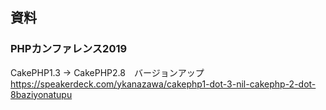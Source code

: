 
## 資料

### PHPカンファレンス2019

CakePHP1.3 → CakePHP2.8　バージョンアップ
https://speakerdeck.com/ykanazawa/cakephp1-dot-3-nil-cakephp-2-dot-8baziyonatupu
